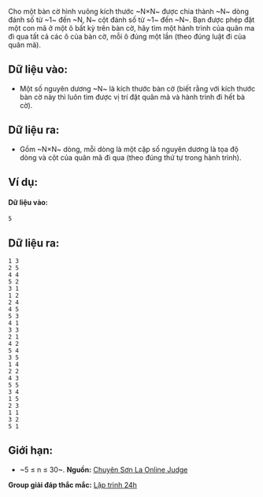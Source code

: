 Cho một bàn cờ hình vuông kích thước ~N×N~ được chia thành ~N~ dòng đánh số từ ~1~ đến ~N, N~ cột đánh số từ ~1~ đến ~N~. Bạn được phép đặt một con mã ở một ô bất kỳ trên bàn cờ, hãy tìm một hành trình của quân ma đi qua tất cả các ô của bàn cờ, mỗi ô đúng một lần (theo đúng luật đi của quân mã).

## Dữ liệu vào:
- Một số nguyên dương ~N~ là kích thước bàn cờ (biết rằng với kích thước bàn cờ này thì luôn tìm được vị trí đặt quân mã và hành trình đi hết bà cờ).

## Dữ liệu ra:
- Gồm ~N×N~ dòng, mỗi dòng là một cặp số nguyên dương là tọa độ dòng và cột của quân mã đi qua (theo đúng thứ tự trong hành trình).

## Ví dụ:
#### Dữ liệu vào:
```
5
```

## Dữ liệu ra:
```
1 3
2 5
4 4
5 2
3 1
1 2
2 4
4 5
5 3
4 1
3 3
2 1
4 2
5 4
3 5
1 4
2 2
4 3
5 5
3 4
1 5
2 3
1 1
3 2
5 1
```

## Giới hạn:
- ~5 ≤ n ≤ 30~.
**Nguồn:** [Chuyên Sơn La Online Judge](http://csloj.ddns.net/)

**Group giải đáp thắc mắc:** [Lập trình 24h](https://www.facebook.com/groups/1386904321519984)
